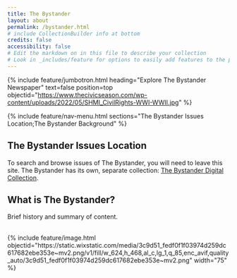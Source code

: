 ```yaml
---
title: The Bystander
layout: about
permalink: /bystander.html
# include CollectionBuilder info at bottom
credits: false
accessibility: false
# Edit the markdown on in this file to describe your collection
# Look in _includes/feature for options to easily add features to the page
---
```


{% include feature/jumbotron.html heading="Explore The Bystander Newspaper" text=false position=top objectid="https://www.thecivicseason.com/wp-content/uploads/2022/05/SHMI_CivilRights-WWI-WWII.jpg" %} 


{% include feature/nav-menu.html sections="The Bystander Issues Location;The Bystander Background" %}

## The Bystander Issues Location

To search and browse issues of The Bystander, you will need to leave this site. The Bystander has its own, separate collection: [The Bystander Digital Collection](https://www.lib.uidaho.edu/digital/argonaut/).

## What is The Bystander?
Brief history and summary of content.

<br>
{% include feature/image.html objectid="https://static.wixstatic.com/media/3c9d51_fedf0f1f03974d259dc617682ebe353e~mv2.png/v1/fill/w_624,h_468,al_c,lg_1,q_85,enc_avif,quality_auto/3c9d51_fedf0f1f03974d259dc617682ebe353e~mv2.png" width="75" %}